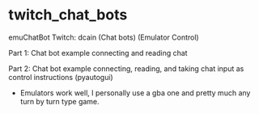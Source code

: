 # twitch_chat_bots
emuChatBot Twitch: dcain (Chat bots) (Emulator Control)

Part 1: Chat bot example connecting and reading chat

Part 2: Chat bot example connecting, reading, and taking chat input as control instructions (pyautogui)

  - Emulators work well, I personally use a gba one and pretty much any turn by turn type game.
